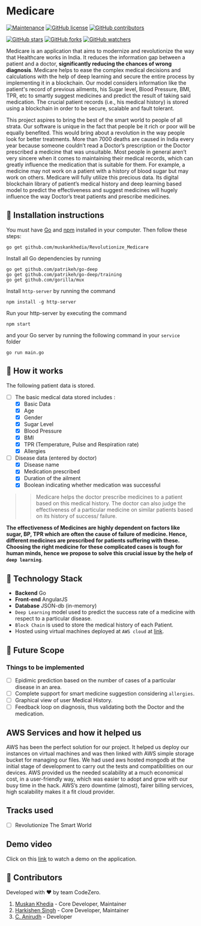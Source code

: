# Medicare

[![Maintenance](https://img.shields.io/badge/Maintained%3F-yes-green.svg)](https://github.com/muskankhedia/Revolutionize_Medicare/graphs/commit-activity) [![GitHub license](https://img.shields.io/github/license/muskankhedia/Revolutionize_Medicare.svg)](https://github.com/muskankhedia/Revolutionize_Medicare/blob/master/LICENSE) [![GitHub contributors](https://img.shields.io/github/contributors/muskankhedia/Revolutionize_Medicare.svg)](https://GitHub.com/muskankhedia/Revolutionize_Medicare/graphs/contributors/)


[![GitHub stars](https://img.shields.io/github/stars/muskankhedia/Revolutionize_Medicare.svg?style=social&label=Star&maxAge=2592000)](https://GitHub.com/muskankhedia/Revolutionize_Medicare/stargazers/) [![GitHub forks](https://img.shields.io/github/forks/muskankhedia/Revolutionize_Medicare.svg?style=social&label=Fork&maxAge=2592000)](https://GitHub.com/muskankhedia/Revolutionize_Medicare/network/) [![GitHub watchers](https://img.shields.io/github/watchers/muskankhedia/Revolutionize_Medicare.svg?style=social&label=Watch&maxAge=2592000)](https://GitHub.com/muskankhedia/Revolutionize_Medicare/watchers/)

Medicare is an application that aims to modernize and revolutionize the way that Healthcare works in India. It reduces the information gap between a patient and a doctor, **significantly reducing the chances of wrong diagnosis**. Medicare helps to ease the complex medical decisions and calculations with the help of deep learning and secure the entire process by implementing it in a blockchain. Our model considers information like the patient's record of previous ailments, his Sugar level, Blood Pressure, BMI, TPR, etc to smartly suggest medicines and predict the result of taking said medication. The crucial patient records (i.e., his medical history) is stored using a blockchain in order to be secure, scalable and fault tolerant.

This project aspires to bring the best of the smart world to people of all strata. Our software is unique in the fact that people be it rich or poor will be equally benefited. This would bring about a revolution in the way people look for better treatments. More than 7000 deaths are caused in India every year because someone couldn’t read a Doctor’s prescription or the Doctor prescribed a medicine that was unsuitable. Most people in general aren’t very sincere when it comes to maintaining their medical records, which can greatly influence the medication that is suitable for them. For example, a medicine may not work on a patient with a history of blood sugar but may work on others. Medicare will fully utilize this precious data. Its digital blockchain library of patient’s medical history and deep learning based model to predict the effectiveness and suggest medicines will hugely influence the way Doctor’s treat patients and prescribe medicines.

## :minidisc: Installation instructions
You must have [Go](https://golang.org/) and [npm](https://www.npmjs.com/) installed in your computer. Then follow these steps:

```
go get github.com/muskankhedia/Revolutionize_Medicare
```

Install all Go dependencies by running
```
go get github.com/patrikeh/go-deep
go get github.com/patrikeh/go-deep/training
go get github.com/gorilla/mux
```
Install `http-server` by running the command
```
npm install -g http-server
```

Run your http-server by executing the command 
```
npm start
```
and your Go server by running the following command in your `service` folder
```
go run main.go
```



## :tada: How it works
The following patient data is stored.

- [ ] The basic medical data stored includes :
   - [x] Basic Data
   - [x] Age
   - [x] Gender
   - [x] Sugar Level
   - [x] Blood Pressure
   - [x] BMI
   - [x] TPR (Temperature, Pulse and Respiration rate)
   - [x] Allergies
- [ ] Disease data (entered by doctor)
   - [x] Disease name
   - [x] Medication prescribed
   - [x] Duration of the ailment
   - [x] Boolean indicating whether medication was successful  

>>Medicare helps the doctor prescribe medicines to a patient based on this medical history. The doctor can also judge the effectiveness of a particular medicine on similar patients  based on its history of success/ failure.

**The effectiveness of Medicines are highly dependent on factors like sugar, BP, TPR which are often the cause of failure of medicine. Hence, different medicines are prescribed for patients suffering with these. Choosing the right medicine for these complicated cases is tough for human minds, hence we propose to solve this crucial issue by the help of `deep learning`**.

## :wrench: Technology Stack
* **Backend** Go
* **Front-end** AngularJS
* **Database** JSON-db (in-memory)
* `Deep Learning` model used to predict the success rate of a medicine with respect to a particular disease.
* `Block Chain` is used to store the medical history of each Patient.
* Hosted using virtual machines deployed at `AWS cloud` at [link](http://54.237.215.120:8080).

## :rocket: Future Scope

### Things to be implemented
 - [ ] Epidimic prediction based on the number of cases of a particular disease in an area.
 - [ ] Complete support for smart medicine suggestion considering `allergies`.
 - [ ] Graphical view of user Medical History.
 - [ ] Feedback loop on diagnosis, thus validating both the Doctor and the medication.

## AWS Services and how it helped us
AWS has been the perfect solution for our project. It helped us deploy our instances on virtual machines and was then linked with AWS simple storage bucket for managing our files. We had used aws hosted mongodb at the initial stage of development to carry out the tests and compatibilities on our devices. AWS provided us the needed scalability at a much economical cost, in a user-friendly way, which was easier to adopt and grow with our busy time in the hack. AWS’s zero downtime (almost), fairer billing services, high scalability makes it a fit cloud provider.

## Tracks used
- [ ] Revolutionize The Smart World

## Demo video
Click on this [link](https://drive.google.com/file/d/11G2IIeCx2ac1Hp1GGssfKoTBXU-2CZrh/view) to watch a demo on the application.

## :gem: Contributors
Developed with :hearts: by team CodeZero.
1. [Muskan Khedia](https://github.com/muskankhedia) - Core Developer, Maintainer
2. [Harkishen Singh](https://github.com/Harkishen-Singh) - Core Developer, Maintainer
3. [C. Anirudh](https://github.com/C-Anirudh) - Developer